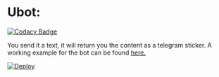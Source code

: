 # Ubot:

[![Codacy Badge](https://app.codacy.com/project/badge/Grade/30fb5f54df1f4e96b11f795d286a0cf3)](https://www.codacy.com/gh/eyaadh/ubotpyrogram/dashboard?utm_source=github.com&amp;utm_medium=referral&amp;utm_content=eyaadh/stickerBot&amp;utm_campaign=Badge_Grade)

You send it a text, it will return you the content as a telegram sticker. A working example for the bot can be found [here.](https://telegram.dog/ubotpyrogram)

[![Deploy](https://www.herokucdn.com/deploy/button.svg)](https://heroku.com/deploy)
